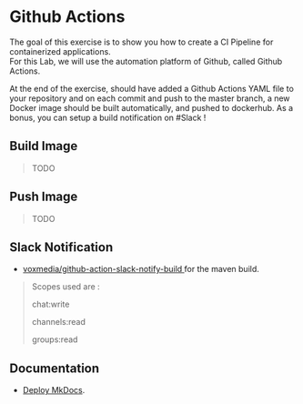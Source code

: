 # Github Actions

The goal of this exercise is to show you how to create a CI Pipeline for containerized applications.  
For this Lab, we will use the automation platform of Github, called Github Actions.

At the end of the exercise, should have added a Github Actions YAML file to your repository and on each commit and push to the master branch, a new Docker image should be built automatically, and pushed to dockerhub.
As a bonus, you can setup a build notification on #Slack !

## Build Image
> TODO

## Push Image
> TODO

## Slack Notification 
* [ voxmedia/github-action-slack-notify-build ](https://github.com/voxmedia/github-action-slack-notify-build) for the maven build.
> Scopes used are :
>
> chat:write
>
> channels:read
>
> groups:read


## Documentation
* [Deploy MkDocs](https://github.com/marketplace/actions/deploy-mkdocs).